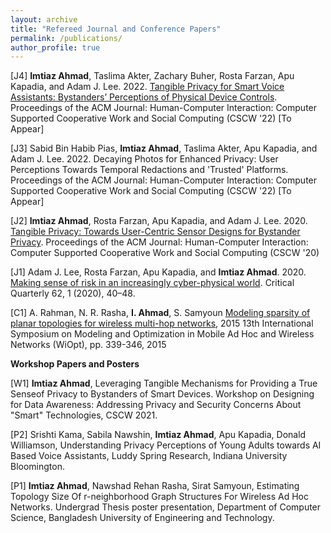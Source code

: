```yaml
---
layout: archive
title: "Refereed Journal and Conference Papers"
permalink: /publications/
author_profile: true
---
```

[J4] **Imtiaz Ahmad**, Taslima Akter, Zachary Buher, Rosta Farzan, Apu Kapadia, and Adam J. Lee. 2022. [Tangible Privacy for Smart Voice Assistants: Bystanders’
Perceptions of Physical Device Controls](https://homes.luddy.indiana.edu/kapadia/papers/ahmad-tangible-cscw22-preprint.pdf). Proceedings of the ACM Journal: Human-Computer Interaction: Computer Supported Cooperative Work and Social Computing (CSCW '22) [To Appear]

[J3] Sabid Bin Habib Pias, **Imtiaz Ahmad**, Taslima Akter, Apu Kapadia, and Adam J. Lee. 2022. Decaying Photos for Enhanced Privacy: User Perceptions Towards Temporal Redactions and 'Trusted' Platforms. Proceedings of the ACM Journal: Human-Computer Interaction: Computer Supported Cooperative Work and Social Computing (CSCW '22) [To Appear]

[J2] **Imtiaz Ahmad**, Rosta Farzan, Apu Kapadia, and Adam J. Lee. 2020. [Tangible Privacy: Towards User-Centric Sensor Designs for Bystander Privacy](https://people.cs.pitt.edu/~adamlee/pubs/2020/ahmad2020cscw.pdf). Proceedings of the ACM Journal: Human-Computer Interaction: Computer Supported Cooperative Work and Social Computing (CSCW '20)

[J1] Adam J. Lee, Rosta Farzan, Apu Kapadia, and **Imtiaz Ahmad**. 2020. [Making sense of risk in an increasingly cyber-physical world](https://par.nsf.gov/servlets/purl/10196973). Critical Quarterly 62, 1 (2020), 40–48.

[C1] A. Rahman, N. R. Rasha, **I. Ahmad**, S. Samyoun [Modeling sparsity of planar topologies for wireless multi-hop networks](http://opendl.ifip-tc6.org/db/conf/wiopt/wiopt2015/RahmanRAS15.pdf), 2015 13th International Symposium on Modeling and Optimization in Mobile Ad Hoc and Wireless Networks (WiOpt), pp. 339-346, 2015

**Workshop Papers and Posters**

[W1] **Imtiaz Ahmad**, Leveraging Tangible Mechanisms for Providing a True Senseof Privacy to Bystanders of Smart Devices. Workshop on Designing for Data Awareness: Addressing Privacy and Security Concerns
About "Smart" Technologies, CSCW 2021.

[P2] Srishti Kama, Sabila Nawshin, **Imtiaz Ahmad**, Apu Kapadia, Donald Williamson, Understanding Privacy Perceptions of Young Adults towards AI Based Voice Assistants, Luddy Spring Research, Indiana University Bloomington.

[P1] **Imtiaz Ahmad**, Nawshad Rehan Rasha, Sirat Samyoun, Estimating Topology Size Of r-neighborhood Graph Structures For Wireless Ad Hoc Networks. Undergrad Thesis poster presentation, Department of Computer Science, Bangladesh University of Engineering and Technology.

